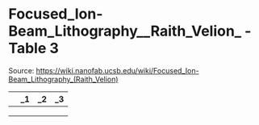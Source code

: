 # Focused_Ion-Beam_Lithography__Raith_Velion_ - Table 3

Source: https://wiki.nanofab.ucsb.edu/wiki/Focused_Ion-Beam_Lithography_(Raith_Velion)

|    | _1   | _2   | _3   |
|:---|:-----|:-----|:-----|
|    |      |      |      |
|    |      |      |      |
|    |      |      |      |